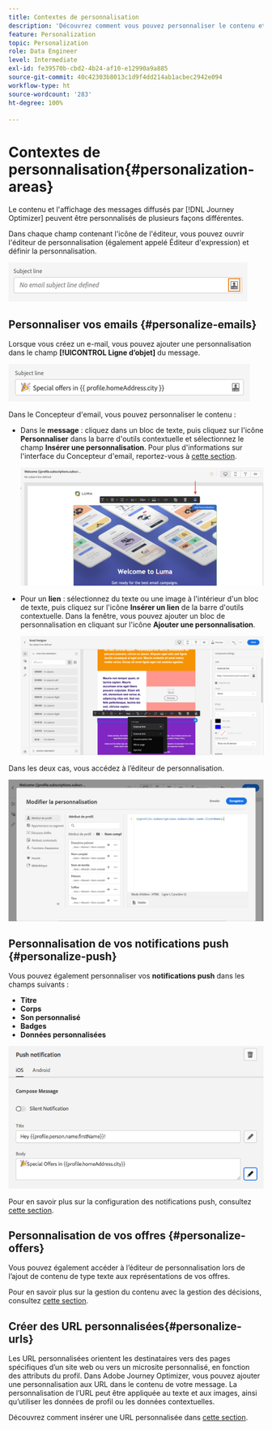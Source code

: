 ```yaml
---
title: Contextes de personnalisation
description: 'Découvrez comment vous pouvez personnaliser le contenu et lʼaffichage de vos messages. '
feature: Personalization
topic: Personalization
role: Data Engineer
level: Intermediate
exl-id: fe39570b-cbd2-4b24-af10-e12990a9a885
source-git-commit: 40c42303b8013c1d9f4dd214ab1acbec2942e094
workflow-type: ht
source-wordcount: '283'
ht-degree: 100%

---
```


# Contextes de personnalisation{#personalization-areas}

Le contenu et l&#39;affichage des messages diffusés par [!DNL Journey Optimizer] peuvent être personnalisés de plusieurs façons différentes.

Dans chaque champ contenant l&#39;icône de l&#39;éditeur, vous pouvez ouvrir l&#39;éditeur de personnalisation (également appelé Éditeur d&#39;expression) et définir la personnalisation.

![](assets/perso_icon.png)

## Personnaliser vos emails {#personalize-emails}

Lorsque vous créez un e-mail, vous pouvez ajouter une personnalisation dans le champ **[!UICONTROL Ligne d’objet]** du message. 

![](assets/perso_subject.png)

Dans le Concepteur d&#39;email, vous pouvez personnaliser le contenu :

* Dans le **message** : cliquez dans un bloc de texte, puis cliquez sur l&#39;icône **Personnaliser** dans la barre d&#39;outils contextuelle et sélectionnez le champ **Insérer une personnalisation**. Pour plus d&#39;informations sur l&#39;interface du Concepteur d&#39;email, reportez-vous à [cette section](../design/design-emails.md).

   ![](assets/perso_insert.png)

* Pour un **lien** : sélectionnez du texte ou une image à l&#39;intérieur d&#39;un bloc de texte, puis cliquez sur l&#39;icône **Insérer un lien** de la barre d&#39;outils contextuelle. Dans la fenêtre, vous pouvez ajouter un bloc de personnalisation en cliquant sur l&#39;icône **Ajouter une personnalisation**.

   ![](assets/perso_link.png)

Dans les deux cas, vous accédez à l’éditeur de personnalisation.

![](assets/perso_ee.png)

## Personnalisation de vos notifications push {#personalize-push}

Vous pouvez également personnaliser vos **notifications push** dans les champs suivants :

* **Titre**
* **Corps**
* **Son personnalisé**
* **Badges**
* **Données personnalisées**

![](assets/perso_push.png)

Pour en savoir plus sur la configuration des notifications push, consultez [cette section](../configuration/push-gs.md).

## Personnalisation de vos offres {#personalize-offers}

Vous pouvez également accéder à l’éditeur de personnalisation lors de l’ajout de contenu de type texte aux représentations de vos offres.

Pour en savoir plus sur la gestion du contenu avec la gestion des décisions, consultez [cette section](../offers/offer-library/creating-personalized-offers.md#custom-text).

## Créer des URL personnalisées{#personalize-urls}

Les URL personnalisées orientent les destinataires vers des pages spécifiques dʼun site web ou vers un microsite personnalisé, en fonction des attributs du profil. Dans Adobe Journey Optimizer, vous pouvez ajouter une personnalisation aux URL dans le contenu de votre message. La personnalisation de lʼURL peut être appliquée au texte et aux images, ainsi quʼutiliser les données de profil ou les données contextuelles.

Découvrez comment insérer une URL personnalisée dans [cette section](personalization-syntax.md#perso-urls).

